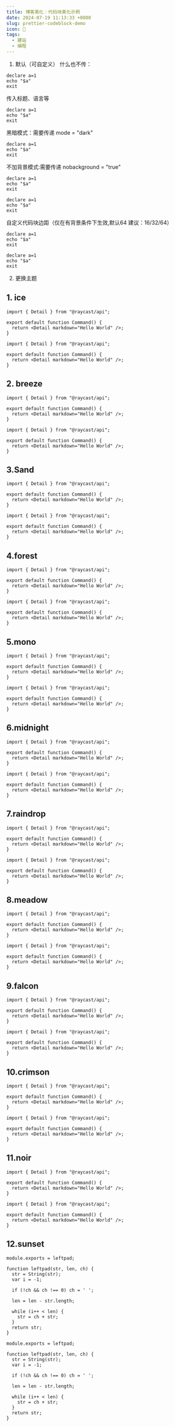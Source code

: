 ```yaml
---
title: 博客美化：代码块美化示例
date: 2024-07-19 11:13:33 +0800
slug: prettier-codeblock-demo
icon: 🥳
tags:
  - 建站
  - 编程
---
```


1. 默认（可自定义）
什么也不传：

```
declare a=1
echo "$a"
exit
```

传入标题、语言等


```rust{title="layouts/_default/render-codeblock.html" theme="candy"}
declare a=1
echo "$a"
exit
```

黑暗模式：需要传递 mode = "dark"

```rust{title="rust demo" theme="candy" mode="dark"}
declare a=1
echo "$a"
exit
```

不加背景模式:需要传递 nobackground = "true"

```rust{title="rust demo" theme="candy" nobackground = "true" }
declare a=1
echo "$a"
exit
```

```rust{title="rust demo" theme="candy" mode="dark" nobackground = "true" }
declare a=1
echo "$a"
exit
```

自定义代码块边距（仅在有背景条件下生效,默认64 建议：16/32/64）

```rust{title="rust demo" theme="candy" mode="dark" padding="16" }
declare a=1
echo "$a"
exit
```


```rust{title="rust demo" theme="candy" mode="dark" padding="32" }
declare a=1
echo "$a"
exit
```


2. 更换主题

## 1. ice
```javascript{title="layouts/_default/render-codeblock.html" theme="ice" }
import { Detail } from "@raycast/api";

export default function Command() {
  return <Detail markdown="Hello World" />;
}
```
```javascript{title="layouts/_default/render-codeblock.html" theme="ice" mode="dark" }
import { Detail } from "@raycast/api";

export default function Command() {
  return <Detail markdown="Hello World" />;
}
```

## 2. breeze

```javascript{title="layouts/_default/render-codeblock.html" theme="breeze" }
import { Detail } from "@raycast/api";

export default function Command() {
  return <Detail markdown="Hello World" />;
}
```

```javascript{title="layouts/_default/render-codeblock.html" theme="breeze" mode="dark"}
import { Detail } from "@raycast/api";

export default function Command() {
  return <Detail markdown="Hello World" />;
}
```

## 3.Sand
```javascript{title="layouts/_default/render-codeblock.html" theme="sand" }
import { Detail } from "@raycast/api";

export default function Command() {
  return <Detail markdown="Hello World" />;
}
```
```javascript{title="layouts/_default/render-codeblock.html" theme="sand" mode ="dark"}
import { Detail } from "@raycast/api";

export default function Command() {
  return <Detail markdown="Hello World" />;
}
```

## 4.forest
```javascript{title="layouts/_default/render-codeblock.html" theme="forest" }
import { Detail } from "@raycast/api";

export default function Command() {
  return <Detail markdown="Hello World" />;
}
```
```javascript{title="layouts/_default/render-codeblock.html" theme="forest" mode ="dark"}
import { Detail } from "@raycast/api";

export default function Command() {
  return <Detail markdown="Hello World" />;
}
```

## 5.mono
```javascript{title="layouts/_default/render-codeblock.html" theme="mono" }
import { Detail } from "@raycast/api";

export default function Command() {
  return <Detail markdown="Hello World" />;
}
```
```javascript{title="layouts/_default/render-codeblock.html" theme="mono" mode ="dark"}
import { Detail } from "@raycast/api";

export default function Command() {
  return <Detail markdown="Hello World" />;
}
```
## 6.midnight
```javascript{title="layouts/_default/render-codeblock.html" theme="midnight" }
import { Detail } from "@raycast/api";

export default function Command() {
  return <Detail markdown="Hello World" />;
}
```
```javascript{title="layouts/_default/render-codeblock.html" theme="midnight" mode ="dark"}
import { Detail } from "@raycast/api";

export default function Command() {
  return <Detail markdown="Hello World" />;
}
```

## 7.raindrop
```javascript{title="layouts/_default/render-codeblock.html" theme="raindrop" }
import { Detail } from "@raycast/api";

export default function Command() {
  return <Detail markdown="Hello World" />;
}
```
```javascript{title="layouts/_default/render-codeblock.html" theme="raindrop" mode ="dark"}
import { Detail } from "@raycast/api";

export default function Command() {
  return <Detail markdown="Hello World" />;
}
```

## 8.meadow

```javascript{title="Untitled" theme="meadow" }
import { Detail } from "@raycast/api";

export default function Command() {
  return <Detail markdown="Hello World" />;
}
```
```javascript{title="Untitled" theme="meadow" mode ="dark"}
import { Detail } from "@raycast/api";

export default function Command() {
  return <Detail markdown="Hello World" />;
}
```


## 9.falcon

```javascript{title="Untitled" theme="falcon" }
import { Detail } from "@raycast/api";

export default function Command() {
  return <Detail markdown="Hello World" />;
}
```
```javascript{title="Untitled" theme="falcon" mode ="dark"}
import { Detail } from "@raycast/api";

export default function Command() {
  return <Detail markdown="Hello World" />;
}
```

## 10.crimson


```javascript{title="Untitled" theme="crimson" }
import { Detail } from "@raycast/api";

export default function Command() {
  return <Detail markdown="Hello World" />;
}
```
```javascript{title="Untitled" theme="crimson" mode ="dark"}
import { Detail } from "@raycast/api";

export default function Command() {
  return <Detail markdown="Hello World" />;
}
```

## 11.noir

```javascript{title="Untitled" theme="noir" }
import { Detail } from "@raycast/api";

export default function Command() {
  return <Detail markdown="Hello World" />;
}
```
```javascript{title="Untitled" theme="noir" mode ="dark"}
import { Detail } from "@raycast/api";

export default function Command() {
  return <Detail markdown="Hello World" />;
}
```

## 12.sunset

```javascript{title="Untitled" theme="sunset" }
module.exports = leftpad;

function leftpad(str, len, ch) {
  str = String(str);
  var i = -1;

  if (!ch && ch !== 0) ch = ' ';

  len = len - str.length;

  while (i++ < len) {
    str = ch + str;
  }
  return str;
}
```
```javascript{title="Untitled" theme="sunset" mode ="dark"}
module.exports = leftpad;

function leftpad(str, len, ch) {
  str = String(str);
  var i = -1;

  if (!ch && ch !== 0) ch = ' ';

  len = len - str.length;

  while (i++ < len) {
    str = ch + str;
  }
  return str;
}
```